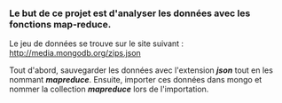 ### Le but de ce projet est d'analyser les données avec les fonctions map-reduce. ###

Le jeu de données se trouve sur le site suivant :  http://media.mongodb.org/zips.json

Tout d'abord, sauvegarder les données avec l'extension ***json*** tout en les nommant ***mapreduce***. Ensuite, importer ces données dans mongo et nommer la collection ***mapreduce*** lors de l'importation.

